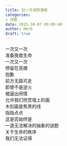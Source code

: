 ```yaml
---  
title: 记一次消防演练  
categories:  
- 诗歌  
date: 2015-10-07 09:09:40  
author: Herb  
draft: true
---  
```

一次又一次  
准备挽救生命  
一次又一次  
停留在高楼    
抱歉  
前方无路可走  
即使不是逆火    
被逼出闲情  
允许我们欣赏墙上的画  
木刻画是焦黑的线  
指指点点    
这是否始终是  
一道无法解决的抽象的谜题  
关于生命的秩序  
我们无法证得